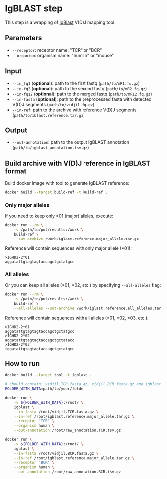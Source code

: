 # IgBLAST step

This step is a wrapping of [IgBlast](https://ncbi.github.io/igblast/) V(D)J mapping tool.

## Parameters

* `--receptor`: receptor name: "TCR" or "BCR"
* `--organism`: organism name: "human" or "mouse"

## Input

* `--in_fq1` (**optional**): path to the first fastq (`path/to/mR1.fq.gz`)
* `--in-fq2` (**optional**): path to the second fastq (`path/to/mR2.fq.gz`)
* `--in-fq12` (**optional**): path to the merged fastq (`path/to/mR12.fq.gz`)
* `--in-fasta` (**optional**): path to the preprocessed fasta with detected V(D)J segments (`path/to/vidjil.fq.gz`)
* `--in-ref`: path to the archive with reference V(D)J segments (`path/to/iblast.reference.tar.gz`)

## Output

* `--out-annotation`: path to the output IgBLAST annotation (`path/to/igblast_annotation.tsv.gz`)

## Build archive with V(D)J reference in IgBLAST format

Build docker image with tool to generate IgBLAST reference:
```bash
docker build --target build-ref -t build-ref .
```

### Only major alleles

If you need to keep only *01 (major) alleles, execute:
```bash
docker run --rm \
    -v /path/to/put/results:/work \
    build-ref \
    --out-archive /work/iglast.reference.major_allele.tar.gz
```

Reference will contain sequences with only major allele (*01):
```
>IGHD2-2*01
aggatattgtagtagtaccagctgctatgcc
```

### All alleles

Or you can keep all alleles (*01, *02, etc.) by specifying `--all-alleles` flag:
```bash
docker run --rm \
    -v /path/to/put/results:/work \
    build-ref \
    --all-alleles --out-archive /work/iglast.reference.all_alleles.tar.gz
```

Reference will contain sequences with all alleles (*01, *02, *03, etc.):
```
>IGHD2-2*01
aggatattgtagtagtaccagctgctatgcc
>IGHD2-2*02
aggatattgtagtagtaccagctgctatacc
>IGHD2-2*03
tggatattgtagtagtaccagctgctatgcc
```

## How to run

```bash
docker build --target tool -t igblast .

# should contain: vidjil.TCR.fasta.gz, vidjil.BCR.fasta.gz and igblast.reference.major_allele.tar.gz
FOLDER_WITH_DATA=path/to/your/folder

docker run \
    -v ${FOLDER_WITH_DATA}:/root/ \
    igblast \
    --in-fasta /root/vidjil.TCR.fasta.gz \
    --in-ref /root/igblast.reference.major_allele.tar.gz \
    --receptor 'TCR' \
    --organism human \
    --out-annotation /root/raw_annotation.TCR.tsv.gz

docker run \
    -v ${FOLDER_WITH_DATA}:/root/ \
    igblast \
    --in-fasta /root/vidjil.BCR.fasta.gz \
    --in-ref /root/igblast.reference.major_allele.tar.gz \
    --receptor 'BCR' \
    --organism human \
    --out-annotation /root/raw_annotation.BCR.tsv.gz
```